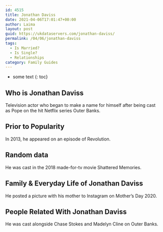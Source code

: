 ```yaml
---
id: 4515
title: Jonathan Daviss
date: 2021-04-06T17:01:47+00:00
author: Laima
layout: post
guid: https://ukdataservers.com/jonathan-daviss/
permalink: /04/06/jonathan-daviss
tags:
  - Is Married?
  - Is Single?
  - Relationships
category: Family Guides
---
```


* some text
{: toc}


## Who is Jonathan Daviss
                  
                  
                  
Television actor who began to make a name for himself after being cast as Pope on the hit Netflix series Outer Banks.
                  
              
            
              
            
                
                
                
## Prior to Popularity
                  
                  
                  
In 2013, he appeared on an episode of Revolution.
                  
              
            
              
            
                
                
                
## Random data
                  
                  
                  
He was cast in the 2018 made-for-tv movie Shattered Memories. 
                  
              
            
              
            
                
                
                
## Family & Everyday Life of Jonathan Daviss
                  
                  
                  
He posted a picture with his mother to Instagram on Mother&#8217;s Day 2020. 
                  
              
            
              
            
                
                
                
## People Related With Jonathan Daviss
                  
                  
                  
He was cast alongside Chase Stokes and Madelyn Cline on Outer Banks. 
                  
              
            
              
            
                
              
            
              
              
            
            
              
            
          
          
          